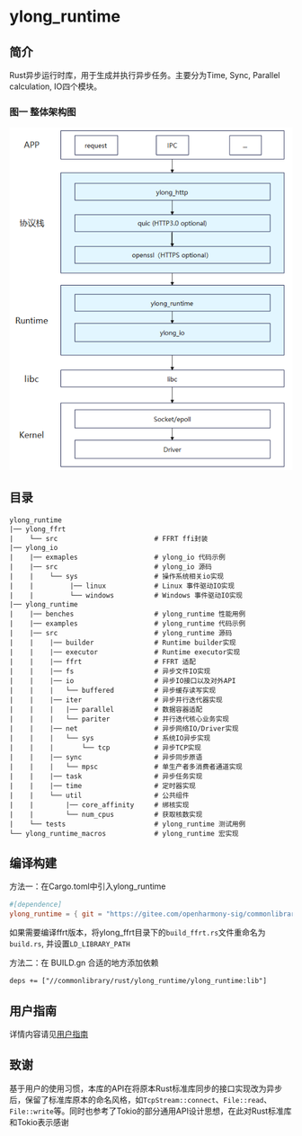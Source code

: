 # ylong_runtime

## 简介
Rust异步运行时库，用于生成并执行异步任务。主要分为Time, Sync, Parallel calculation, IO四个模块。

### 图一 整体架构图
![structure](./figure/structure.png)

## 目录
```
ylong_runtime
|── ylong_ffrt
|    └── src                        # FFRT ffi封装
|── ylong_io
|    |── exmaples                   # ylong_io 代码示例
|    |── src                        # ylong_io 源码
|    |    └── sys                   # 操作系统相关io实现
|    |         |── linux            # Linux 事件驱动IO实现
|    |         └── windows          # Windows 事件驱动IO实现
|── ylong_runtime                   
|    |── benches                    # ylong_runtime 性能用例
|    |── examples                   # ylong_runtime 代码示例
|    |── src                        # ylong_runtime 源码
|    |    |── builder               # Runtime builder实现
|    |    |── executor              # Runtime executor实现
|    |    |── ffrt                  # FFRT 适配
|    |    |── fs                    # 异步文件IO实现
|    |    |── io                    # 异步IO接口以及对外API
|    |    |   └── buffered          # 异步缓存读写实现
|    |    |── iter                  # 异步并行迭代器实现
|    |    |   |── parallel          # 数据容器适配
|    |    |   └── pariter           # 并行迭代核心业务实现
|    |    |── net                   # 异步网络IO/Driver实现
|    |    |   └── sys               # 系统IO异步实现
|    |    |       └── tcp           # 异步TCP实现
|    |    |── sync                  # 异步同步原语
|    |    |   └── mpsc              # 单生产者多消费者通道实现
|    |    |── task                  # 异步任务实现
|    |    |── time                  # 定时器实现
|    |    └── util                  # 公共组件
|    |        |── core_affinity     # 绑核实现
|    |        └── num_cpus          # 获取核数实现
|    └── tests                      # ylong_runtime 测试用例
└── ylong_runtime_macros            # ylong_runtime 宏实现
```

## 编译构建

方法一：在Cargo.toml中引入ylong_runtime

```toml
#[dependence]
ylong_runtime = { git = "https://gitee.com/openharmony-sig/commonlibrary_rust_ylong_runtime.git", version = "1.9.0", features = ["full"]}
```

如果需要编译ffrt版本，将ylong_ffrt目录下的``build_ffrt.rs``文件重命名为``build.rs``, 并设置`LD_LIBRARY_PATH`

方法二：在 BUILD.gn 合适的地方添加依赖

```
deps += ["//commonlibrary/rust/ylong_runtime/ylong_runtime:lib"]
```

## 用户指南

详情内容请见[用户指南](./docs/user_guide.md)

## 致谢

基于用户的使用习惯，本库的API在将原本Rust标准库同步的接口实现改为异步后，保留了标准库原本的命名风格，如``TcpStream::connect``、``File::read``、``File::write``等。同时也参考了Tokio的部分通用API设计思想，在此对Rust标准库和Tokio表示感谢